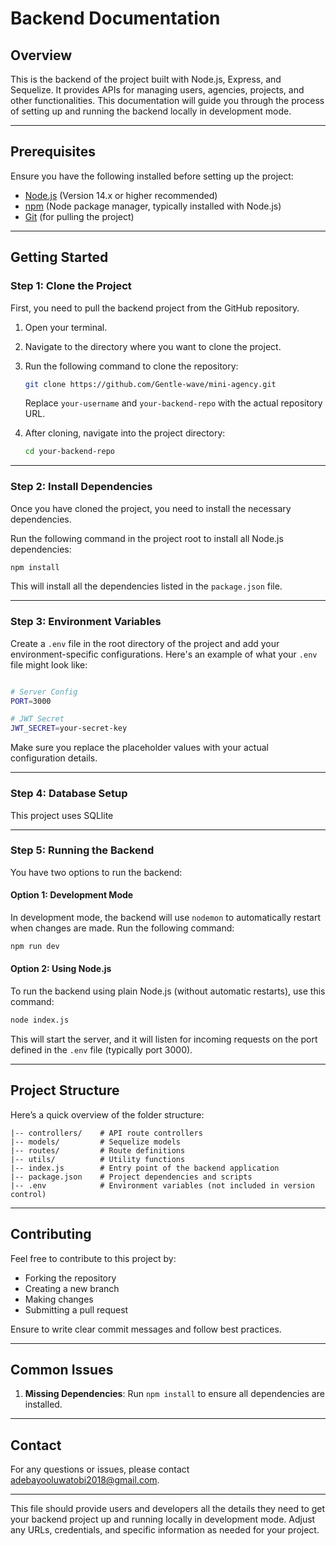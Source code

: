 
# Backend Documentation

## Overview

This is the backend of the project built with Node.js, Express, and Sequelize. It provides APIs for managing users, agencies, projects, and other functionalities. This documentation will guide you through the process of setting up and running the backend locally in development mode.

---

## Prerequisites

Ensure you have the following installed before setting up the project:

- [Node.js](https://nodejs.org/) (Version 14.x or higher recommended)
- [npm](https://www.npmjs.com/) (Node package manager, typically installed with Node.js)
- [Git](https://git-scm.com/) (for pulling the project)

---

## Getting Started

### Step 1: Clone the Project

First, you need to pull the backend project from the GitHub repository.

1. Open your terminal.
2. Navigate to the directory where you want to clone the project.
3. Run the following command to clone the repository:

   ```bash
   git clone https://github.com/Gentle-wave/mini-agency.git
   ```

   Replace `your-username` and `your-backend-repo` with the actual repository URL.

4. After cloning, navigate into the project directory:

   ```bash
   cd your-backend-repo
   ```

---

### Step 2: Install Dependencies

Once you have cloned the project, you need to install the necessary dependencies.

Run the following command in the project root to install all Node.js dependencies:

```bash
npm install
```

This will install all the dependencies listed in the `package.json` file.

---

### Step 3: Environment Variables

Create a `.env` file in the root directory of the project and add your environment-specific configurations. Here's an example of what your `.env` file might look like:

```bash

# Server Config
PORT=3000

# JWT Secret
JWT_SECRET=your-secret-key
```

Make sure you replace the placeholder values with your actual configuration details.

---

### Step 4: Database Setup

This project uses SQLlite

---

### Step 5: Running the Backend

You have two options to run the backend:

#### Option 1: Development Mode

In development mode, the backend will use `nodemon` to automatically restart when changes are made. Run the following command:

```bash
npm run dev
```

#### Option 2: Using Node.js

To run the backend using plain Node.js (without automatic restarts), use this command:

```bash
node index.js
```

This will start the server, and it will listen for incoming requests on the port defined in the `.env` file (typically port 3000).

---

## Project Structure

Here’s a quick overview of the folder structure:

```
|-- controllers/    # API route controllers
|-- models/         # Sequelize models
|-- routes/         # Route definitions
|-- utils/          # Utility functions
|-- index.js        # Entry point of the backend application
|-- package.json    # Project dependencies and scripts
|-- .env            # Environment variables (not included in version control)
```

---

## Contributing

Feel free to contribute to this project by:

- Forking the repository
- Creating a new branch
- Making changes
- Submitting a pull request

Ensure to write clear commit messages and follow best practices.

---

## Common Issues
   
1. **Missing Dependencies**: Run `npm install` to ensure all dependencies are installed.

---

## Contact

For any questions or issues, please contact [adebayooluwatobi2018@gmail.com](adebayooluwatobi2018@gmail.com).

---

This file should provide users and developers all the details they need to get your backend project up and running locally in development mode. Adjust any URLs, credentials, and specific information as needed for your project.